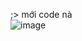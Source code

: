 ;> mới code nà<br>
![image](https://github.com/user-attachments/assets/71d6521c-9278-487e-8826-f11d9f9a965d)
